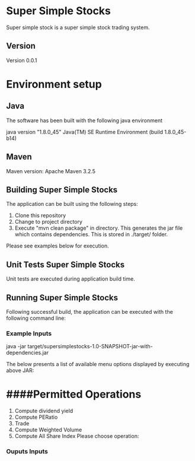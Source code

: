 # Super Simple Stocks
Super simple stock is a super simple stock trading system.

## Version
Version 0.0.1

# Environment setup
## Java
The software has been built with the following java environment

java version "1.8.0_45"
Java(TM) SE Runtime Environment (build 1.8.0_45-b14)

## Maven
Maven version: Apache Maven 3.2.5

## Building Super Simple Stocks
The application can be built using the following steps:
1. Clone this repository
2. Change to project directory
3. Execute "mvn clean package" in directory. This generates the jar file which contains dependencies. This is stored in ./target/ folder.

Please see examples below for execution.


## Unit Tests Super Simple Stocks 
Unit tests are executed during application build time.

## Running Super Simple Stocks 
Following successful build, the application can be executed with the following command line:


### Example Inputs
java -jar target/supersimplestocks-1.0-SNAPSHOT-jar-with-dependencies.jar

The below presents a list of available menu options displayed by executing above JAR:

####Permitted Operations
====================================================================================================
1. Compute dividend yield
2. Compute PERatio
3. Trade
4. Compute Weighted Volume
5. Compute All Share Index
Please choose operation:


### Ouputs Inputs
